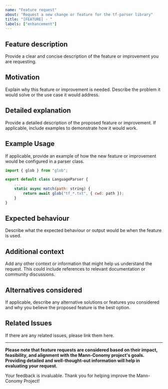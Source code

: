 ```yaml
---
name: "Feature request"
about: "Request a new change or feature for the tf-parser library"
title: "[FEATURE] - "
labels: ["enhancement"]
---
```


## Feature description

Provide a clear and concise description of the feature or improvement you are requesting.

## Motivation

Explain why this feature or improvement is needed. Describe the problem it would solve or the use case it would address.

## Detailed explanation

Provide a detailed description of the proposed feature or improvement. If applicable, include examples to demonstrate how it would work.

## Example Usage

If applicable, provide an example of how the new feature or improvement would be configured in a parser class.

```js
import { glob } from "glob";

export default class LanguageParser {
    ...
    static async match(path: string) {
        return await glob("tf_*.txt", { cwd: path });
    }
}
```

## Expected behaviour

Describe what the expected behaviour or output would be when the feature is used.

## Additional context

Add any other context or information that might help us understand the request. This could include references to relevant documentation or community discussions.

## Alternatives considered

If applicable, describe any alternative solutions or features you considered and why you believe the proposed feature is the best option.

## Related Issues

If there are any related issues, please link them here.

---

**Please note that feature requests are considered based on their impact, feasibility, and alignment with the Mann-Conomy project's goals. Providing detailed and well-thought-out information will help in evaluating your request.**

Your feedback is invaluable. Thank you for helping improve the Mann-Conomy Project!
